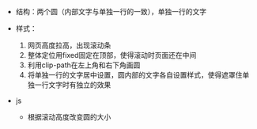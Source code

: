 - 结构：两个圆（内部文字与单独一行的一致），单独一行的文字
- 样式：
  1. 网页高度拉高，出现滚动条
  2. 整体定位用fixed固定在顶部，使得滚动时页面还在中间
  3. 利用clip-path在左上角和右下角画圆
  4. 将单独一行的文字居中设置，圆内部的文字各自设置样式，使得遮罩住单独一行文字时有独立的效果

- js
  - 根据滚动高度改变圆的大小